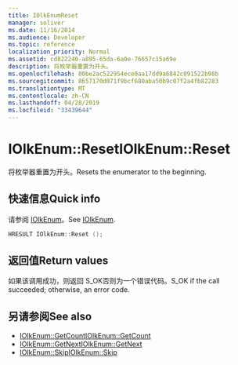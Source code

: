 ```yaml
---
title: IOlkEnumReset
manager: soliver
ms.date: 11/16/2014
ms.audience: Developer
ms.topic: reference
localization_priority: Normal
ms.assetid: cd822240-a895-65da-6a0e-76657c15a69e
description: 将枚举器重置为开头。
ms.openlocfilehash: 80be2ac522954ece0aa17dd9a6842c091522b98b
ms.sourcegitcommit: 8657170d071f9bcf680aba50b9c07f2a4fb82283
ms.translationtype: MT
ms.contentlocale: zh-CN
ms.lasthandoff: 04/28/2019
ms.locfileid: "33439644"
---
```

# <a name="iolkenumreset"></a><span data-ttu-id="71296-103">IOlkEnum::Reset</span><span class="sxs-lookup"><span data-stu-id="71296-103">IOlkEnum::Reset</span></span>

<span data-ttu-id="71296-104">将枚举器重置为开头。</span><span class="sxs-lookup"><span data-stu-id="71296-104">Resets the enumerator to the beginning.</span></span>
  
## <a name="quick-info"></a><span data-ttu-id="71296-105">快速信息</span><span class="sxs-lookup"><span data-stu-id="71296-105">Quick info</span></span>

<span data-ttu-id="71296-106">请参阅 [IOlkEnum](iolkenum.md)。</span><span class="sxs-lookup"><span data-stu-id="71296-106">See [IOlkEnum](iolkenum.md).</span></span>
  
```cpp
HRESULT IOlkEnum::Reset ();
```

## <a name="return-values"></a><span data-ttu-id="71296-107">返回值</span><span class="sxs-lookup"><span data-stu-id="71296-107">Return values</span></span>

<span data-ttu-id="71296-108">如果该调用成功，则返回 S_OK否则为一个错误代码。</span><span class="sxs-lookup"><span data-stu-id="71296-108">S_OK if the call succeeded; otherwise, an error code.</span></span>
  
## <a name="see-also"></a><span data-ttu-id="71296-109">另请参阅</span><span class="sxs-lookup"><span data-stu-id="71296-109">See also</span></span>

- [<span data-ttu-id="71296-110">IOlkEnum::GetCount</span><span class="sxs-lookup"><span data-stu-id="71296-110">IOlkEnum::GetCount</span></span>](iolkenum-getcount.md)
- [<span data-ttu-id="71296-111">IOlkEnum::GetNext</span><span class="sxs-lookup"><span data-stu-id="71296-111">IOlkEnum::GetNext</span></span>](iolkenum-getnext.md)
- [<span data-ttu-id="71296-112">IOlkEnum::Skip</span><span class="sxs-lookup"><span data-stu-id="71296-112">IOlkEnum::Skip</span></span>](iolkenum-skip.md)

